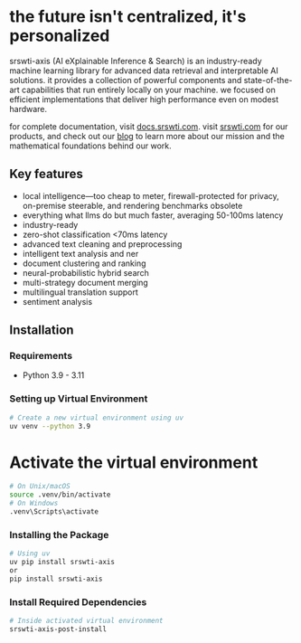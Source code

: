 # the future isn't centralized, it's personalized

srswti-axis (AI eXplainable Inference & Search) is an industry-ready machine learning library for advanced data retrieval and interpretable AI solutions. it provides a collection of powerful components and state-of-the-art capabilities that run entirely locally on your machine. we focused on efficient implementations that deliver high performance even on modest hardware.

for complete documentation, visit [docs.srswti.com](https://docs.srswti.com). visit [srswti.com](https://www.srswti.com) for our products, and check out our [blog](https://www.srswti.com/blogs) to learn more about our mission and the mathematical foundations behind our work.

## Key features
- local intelligence—too cheap to meter, firewall-protected for privacy, on-premise steerable, and rendering benchmarks obsolete
- everything what llms do but much faster, averaging 50-100ms latency
- industry-ready
- zero-shot classification <70ms latency
- advanced text cleaning and preprocessing
- intelligent text analysis and ner
- document clustering and ranking
- neural-probabilistic hybrid search
- multi-strategy document merging
- multilingual translation support
- sentiment analysis


## Installation

### Requirements
- Python 3.9 - 3.11

### Setting up Virtual Environment
```bash
# Create a new virtual environment using uv
uv venv --python 3.9
```

# Activate the virtual environment
```bash
# On Unix/macOS
source .venv/bin/activate
# On Windows
.venv\Scripts\activate
```

### Installing the Package
```bash
# Using uv
uv pip install srswti-axis
or 
pip install srswti-axis
```

### Install Required Dependencies
```bash
# Inside activated virtual environment
srswti-axis-post-install 
```
